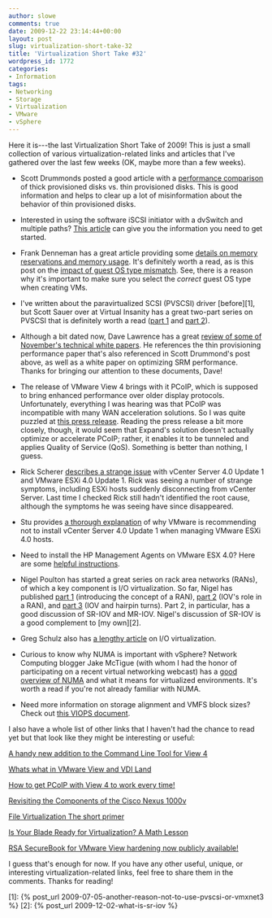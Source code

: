 ```yaml
---
author: slowe
comments: true
date: 2009-12-22 23:14:44+00:00
layout: post
slug: virtualization-short-take-32
title: 'Virtualization Short Take #32'
wordpress_id: 1772
categories:
- Information
tags:
- Networking
- Storage
- Virtualization
- VMware
- vSphere
---
```


Here it is---the last Virtualization Short Take of 2009! This is just a small collection of various virtualization-related links and articles that I've gathered over the last few weeks (OK, maybe more than a few weeks).

* Scott Drummonds posted a good article with a [performance comparison](http://vpivot.com/2009/11/18/performance-of-thin-provisioned-disks/) of thick provisioned disks vs. thin provisioned disks. This is good information and helps to clear up a lot of misinformation about the behavior of thin provisioned disks.

* Interested in using the software iSCSI initiator with a dvSwitch and multiple paths? [This article](http://goingvirtual.wordpress.com/2009/12/01/vsphere-4-0-update-1-with-software-iscsi-and-2-paths-on-dvswitch/) can give you the information you need to get started.

* Frank Denneman has a great article providing some [details on memory reservations and memory usage](http://frankdenneman.wordpress.com/2009/12/08/impact-of-memory-reservation/). It's definitely worth a read, as is this post on the [impact of guest OS type mismatch](http://frankdenneman.wordpress.com/2009/12/15/impact-of-mismatch-guest-os-type/). See, there is a reason why it's important to make sure you select the _correct_ guest OS type when creating VMs.

* I've written about the paravirtualized SCSI (PVSCSI) driver [before][1], but Scott Sauer over at Virtual Insanity has a great two-part series on PVSCSI that is definitely worth a read ([part 1](http://www.virtualinsanity.com/index.php/2009/11/21/more-bang-for-your-buck-with-pvscsi-part-1/) and [part 2](http://www.virtualinsanity.com/index.php/2009/12/01/more-bang-for-your-buck-with-pvscsi-part-2/)).

* Although a bit dated now, Dave Lawrence has a great [review of some of November's technical white papers](http://vmguy.com/wordpress/index.php/archives/1248). He references the thin provisioning performance paper that's also referenced in Scott Drummond's post above, as well as a white paper on optimizing SRM performance. Thanks for bringing our attention to these documents, Dave!

* The release of VMware View 4 brings with it PCoIP, which is supposed to bring enhanced performance over older display protocols. Unfortunately, everything I was hearing was that PCoIP was incompatible with many WAN acceleration solutions. So I was quite puzzled at [this press release](http://www.businesswire.com/portal/site/home/permalink/?ndmViewId=news_view&newsId=20091207005609&newsLang=en). Reading the press release a bit more closely, though, it would seem that Expand's solution doesn't actually optimize or accelerate PCoIP; rather, it enables it to be tunneled and applies Quality of Service (QoS). Something is better than nothing, I guess.

* Rick Scherer [describes a strange issue](http://vmwaretips.com/wp/2009/12/09/strange-vcenter-40-u1-and-esxi-40-u1-ssl-issue/) with vCenter Server 4.0 Update 1 and VMware ESXi 4.0 Update 1. Rick was seeing a number of strange symptoms, including ESXi hosts suddenly disconnecting from vCenter Server. Last time I checked Rick still hadn't identified the root cause, although the symptoms he was seeing have since disappeared.

* Stu provides [a thorough explanation](http://vinternals.com/2009/12/why-you-shouldnt-update-vcenter-if-using-esxi-yet/) of why VMware is recommending not to install vCenter Server 4.0 Update 1 when managing VMware ESXi 4.0 hosts.

* Need to install the HP Management Agents on VMware ESX 4.0? Here are some [helpful instructions](http://blog.mrpol.nl/2009/11/03/installing-hp-insight-management-agents-on-vmware-vsphere-4-server/).

* Nigel Poulton has started a great series on rack area networks (RANs), of which a key component is I/O virtualization. So far, Nigel has published [part 1](http://blog.nigelpoulton.com/ran-rack-area-networking/) (introducing the concept of a RAN), [part 2](http://blog.nigelpoulton.com/rack-area-networking-iov/) (IOV's role in a RAN), and [part 3](http://blog.nigelpoulton.com/ran-iov-and-hairpin-turns/) (IOV and hairpin turns). Part 2, in particular, has a good discussion of SR-IOV and MR-IOV. Nigel's discussion of SR-IOV is a good complement to [my own][2].

* Greg Schulz also has [a lengthy article](http://storageio.com/blog/?p=729) on I/O virtualization.

* Curious to know why NUMA is important with vSphere? Network Computing blogger Jake McTigue (with whom I had the honor of participating on a recent virtual networking webcast) has a [good overview of NUMA](http://www.networkcomputing.com/virtualization/harnessing-vsphere-performance-benefits-for-numa.php) and what it means for virtualized environments. It's worth a read if you're not already familiar with NUMA.

* Need more information on storage alignment and VMFS block sizes? Check out [this VIOPS document](http://viops.vmware.com/home/docs/DOC-1407).

I also have a whole list of other links that I haven't had the chance to read yet but that look like they might be interesting or useful:

[A handy new addition to the Command Line Tool for View 4](http://www.virtualinsanity.com/index.php/2009/12/08/a-handy-new-addition-to-the-command-line-tool-for-view-4/)  

[Whats what in VMware View and VDI Land](http://virtualgeek.typepad.com/virtual_geek/2009/12/whats-what-in-vmware-view-and-vdi-land.html)  

[How to get PCoIP with View 4 to work every time!](http://www.thatsmyview.net/2009/12/18/how-to-get-pcoip-with-view-4-to-work-every-time/)  

[Revisiting the Components of the Cisco Nexus 1000v](http://jasonnash.wordpress.com/2009/12/18/revisiting-the-components-of-the-cisco-nexus-1000v/)  

[File Virtualization The short primer](http://devcentral.f5.com/weblogs/dmacvittie/archive/2009/12/06/file-virtualizationhellip-the-short-primer.aspx)  

[Is Your Blade Ready for Virtualization? A Math Lesson](http://www.dailyhypervisor.com/2009/12/19/is-your-blade-ready-for-virtualization-a-math-lesson/comment-page-1/#comment-213)  

[RSA SecureBook for VMware View hardening now publicly available!](http://virtualgeek.typepad.com/virtual_geek/2009/12/rsa-securebook-for-vmware-view-hardening-now-publicly-available.html)

I guess that's enough for now. If you have any other useful, unique, or interesting virtualization-related links, feel free to share them in the comments. Thanks for reading!

[1]: {% post_url 2009-07-05-another-reason-not-to-use-pvscsi-or-vmxnet3 %}
[2]: {% post_url 2009-12-02-what-is-sr-iov %}
